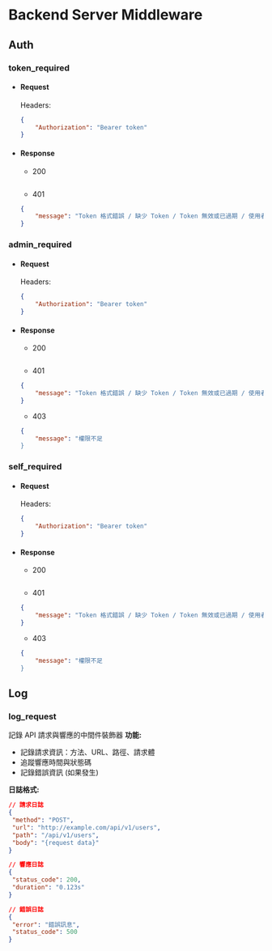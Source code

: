 # Backend Server Middleware

## Auth

### token_required
+ #### Request
    Headers:
    ```json
    {
        "Authorization": "Bearer token"
    }
    ```
+ #### Response
    - 200
    ```json
    ```

    - 401
    ```json
    {
        "message": "Token 格式錯誤 / 缺少 Token / Token 無效或已過期 / 使用者不存在"
    }
    ```
### admin_required
+ #### Request
    Headers:
    ```json
    {
        "Authorization": "Bearer token"
    }
    ```
+ #### Response
    - 200
    ```json
    ```
    
    - 401
    ```json
    {
        "message": "Token 格式錯誤 / 缺少 Token / Token 無效或已過期 / 使用者不存在"
    }
    ```
    
    - 403
    ```json
    {
        "message": "權限不足
    }
    ```

### self_required
+ #### Request
    Headers:
    ```json
    {
        "Authorization": "Bearer token"
    }
    ```
+ #### Response
    - 200
    ```json
    ```
    
    - 401
    ```json
    {
        "message": "Token 格式錯誤 / 缺少 Token / Token 無效或已過期 / 使用者不存在"
    }
    ```
    
    - 403
    ```json
    {
        "message": "權限不足
    }
    ```
## Log
### log_request
記錄 API 請求與響應的中間件裝飾器
**功能:**
- 記錄請求資訊：方法、URL、路徑、請求體
- 追蹤響應時間與狀態碼
- 記錄錯誤資訊 (如果發生)

**日誌格式:**
```json
// 請求日誌
{
 "method": "POST",
 "url": "http://example.com/api/v1/users",
 "path": "/api/v1/users",
 "body": "{request data}"
}

// 響應日誌 
{
 "status_code": 200,
 "duration": "0.123s"
}

// 錯誤日誌
{
 "error": "錯誤訊息",
 "status_code": 500
}
```